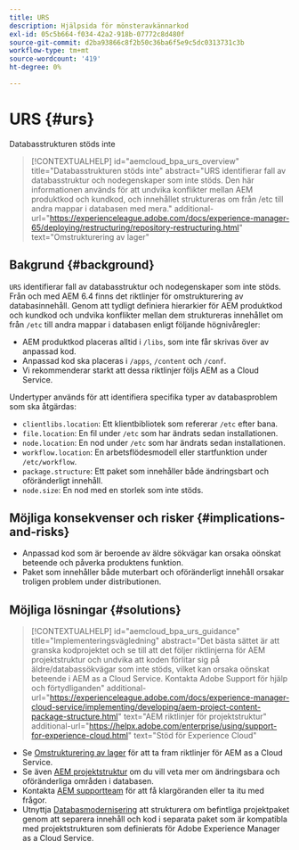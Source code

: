 ```yaml
---
title: URS
description: Hjälpsida för mönsteravkännarkod
exl-id: 05c5b664-f034-42a2-918b-07772c8d480f
source-git-commit: d2ba93866c8f2b50c36ba6f5e9c5dc0313731c3b
workflow-type: tm+mt
source-wordcount: '419'
ht-degree: 0%

---
```


# URS {#urs}

Databasstrukturen stöds inte

>[!CONTEXTUALHELP]
>id="aemcloud_bpa_urs_overview"
>title="Databasstrukturen stöds inte"
>abstract="URS identifierar fall av databasstruktur och nodegenskaper som inte stöds. Den här informationen används för att undvika konflikter mellan AEM produktkod och kundkod, och innehållet struktureras om från /etc till andra mappar i databasen med mera."
>additional-url="https://experienceleague.adobe.com/docs/experience-manager-65/deploying/restructuring/repository-restructuring.html" text="Omstrukturering av lager"

## Bakgrund {#background}

`URS` identifierar fall av databasstruktur och nodegenskaper som inte stöds. Från och med AEM 6.4 finns det riktlinjer för omstrukturering av databasinnehåll. Genom att tydligt definiera hierarkier för AEM produktkod och kundkod och undvika konflikter mellan dem struktureras innehållet om från `/etc` till andra mappar i databasen enligt följande högnivåregler:

* AEM produktkod placeras alltid i `/libs`, som inte får skrivas över av anpassad kod.
* Anpassad kod ska placeras i `/apps`, `/content` och `/conf`.
* Vi rekommenderar starkt att dessa riktlinjer följs AEM as a Cloud Service.

Undertyper används för att identifiera specifika typer av databasproblem som ska åtgärdas:
* `clientlibs.location`: Ett klientbibliotek som refererar `/etc` efter bana.
* `file.location`: En fil under `/etc` som har ändrats sedan installationen.
* `node.location`: En nod under `/etc` som har ändrats sedan installationen.
* `workflow.location`: En arbetsflödesmodell eller startfunktion under `/etc/workflow`.
* `package.structure`: Ett paket som innehåller både ändringsbart och oföränderligt innehåll.
* `node.size`: En nod med en storlek som inte stöds.

## Möjliga konsekvenser och risker {#implications-and-risks}

* Anpassad kod som är beroende av äldre sökvägar kan orsaka oönskat beteende och påverka produktens funktion.
* Paket som innehåller både muterbart och oföränderligt innehåll orsakar troligen problem under distributionen.

## Möjliga lösningar {#solutions}

>[!CONTEXTUALHELP]
>id="aemcloud_bpa_urs_guidance"
>title="Implementeringsvägledning"
>abstract="Det bästa sättet är att granska kodprojektet och se till att det följer riktlinjerna för AEM projektstruktur och undvika att koden förlitar sig på äldre/databassökvägar som inte stöds, vilket kan orsaka oönskat beteende i AEM as a Cloud Service. Kontakta Adobe Support för hjälp och förtydliganden"
>additional-url="https://experienceleague.adobe.com/docs/experience-manager-cloud-service/implementing/developing/aem-project-content-package-structure.html" text="AEM riktlinjer för projektstruktur"
>additional-url="https://helpx.adobe.com/enterprise/using/support-for-experience-cloud.html" text="Stöd för Experience Cloud"

* Se [Omstrukturering av lager](https://experienceleague.adobe.com/docs/experience-manager-65/deploying/restructuring/repository-restructuring.html) för att ta fram riktlinjer för AEM as a Cloud Service.
* Se även [AEM projektstruktur](https://experienceleague.adobe.com/docs/experience-manager-cloud-service/implementing/developing/aem-project-content-package-structure.html) om du vill veta mer om ändringsbara och oföränderliga områden i databasen.
* Kontakta [AEM supportteam](https://helpx.adobe.com/enterprise/using/support-for-experience-cloud.html) för att få klargöranden eller ta itu med frågor.
* Utnyttja [Databasmodernisering](https://experienceleague.adobe.com/docs/experience-manager-cloud-service/moving/refactoring-tools/repo-modernizer.html#refactoring-tools) att strukturera om befintliga projektpaket genom att separera innehåll och kod i separata paket som är kompatibla med projektstrukturen som definierats för Adobe Experience Manager as a Cloud Service.

